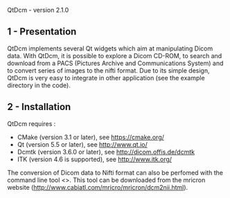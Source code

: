 QtDcm - version 2.1.0

1 - Presentation
----------------

QtDcm implements several Qt widgets which aim at manipulating Dicom data. With QtDcm, it is possible
to explore a Dicom CD-ROM, to search and download from a PACS (Pictures Archive and Communications System) and
to convert series of images to the nifti format.
Due to its simple design, QtDcm is very easy to integrate in other application (see the example directory
in the code).

2 - Installation
----------------

QtDcm requires :
* CMake (version 3.1 or later), see https://cmake.org/
* Qt (version 5.5 or later), see http://www.qt.io/
* Dcmtk (version 3.6.0 or later), see http://dicom.offis.de/dcmtk
* ITK (version 4.6 is supported), see http://www.itk.org/
 
The conversion of Dicom data to Nifti format can also be perfomed with the command line tool
<<dcm2nii>>. This tool can be downloaded from the mricron website
(http://www.cabiatl.com/mricro/mricron/dcm2nii.html).
